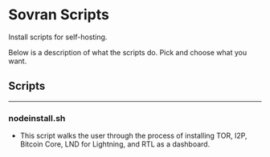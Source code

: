 # Sovran Scripts
Install scripts for self-hosting.

Below is a description of what the scripts do. Pick and choose what you want.

## Scripts
------------
### nodeinstall.sh
- This script walks the user through the process of installing TOR, I2P, Bitcoin Core, LND for Lightning, and RTL as a dashboard.

